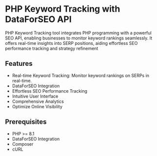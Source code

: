 # PHP Keyword Tracking with DataForSEO API
  PHP Keyword Tracking tool integrates PHP programming with a powerful SEO API, enabling businesses to monitor keyword rankings seamlessly. It offers real-time insights into SERP positions, aiding effortless SEO performance tracking and strategy refinement

  ## Features
  * Real-time Keyword Tracking: Monitor keyword rankings on SERPs in real-time.
  * DataForSEO Integration
  * Effortless SEO Performance Tracking
  * Intuitive User Interface
  * Comprehensive Analytics
  * Optimize Online Visibility

  ## Prerequisites
  * PHP >= 8.1
  * DataForSEO Integration
  * Composer
  * cURL 
